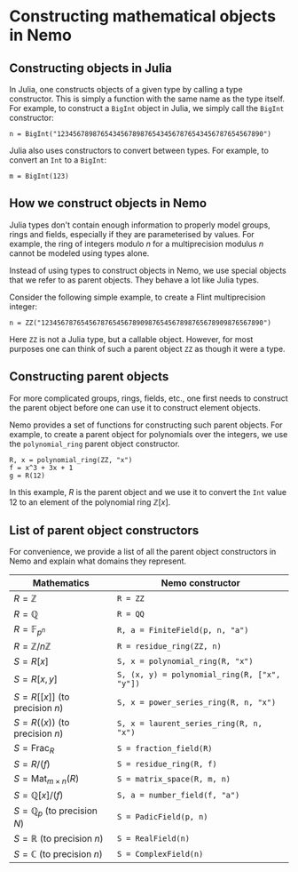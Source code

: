 # Constructing mathematical objects in Nemo

## Constructing objects in Julia

In Julia, one constructs objects of a given type by calling a type constructor. This is simply a function
with the same name as the type itself. For example, to construct a `BigInt` object in Julia, we simply
call the `BigInt` constructor:

```
n = BigInt("1234567898765434567898765434567876543456787654567890")
```

Julia also uses constructors to convert between types. For example, to convert an `Int` to a `BigInt`:

```
m = BigInt(123)
```

## How we construct objects in Nemo

Julia types don't contain enough information to properly model groups, rings and fields,
especially if they are parameterised by values. For example, the ring of integers
modulo $n$ for a multiprecision modulus $n$ cannot be modeled using types alone.

Instead of using types to construct objects in Nemo, we use special objects that we
refer to as parent objects. They behave a lot like Julia types.

Consider the following simple example, to create a Flint multiprecision integer:

```
n = ZZ("12345678765456787654567890987654567898765678909876567890")
```

Here `ZZ` is not a Julia type, but a callable object. However, for most purposes one can think of such
a parent object `ZZ` as though it were a type.

## Constructing parent objects

For more complicated groups, rings, fields, etc., one first needs to construct the parent object before
one can use it to construct element objects.

Nemo provides a set of functions for constructing such parent objects. For example, to create a parent
object for polynomials over the integers, we use the `polynomial_ring` parent object constructor.

```
R, x = polynomial_ring(ZZ, "x")
f = x^3 + 3x + 1
g = R(12)
```

In this example, $R$ is the parent object and we use it to convert the `Int` value $12$ to an element
of the polynomial ring $\mathbb{Z}[x]$.

## List of parent object constructors

For convenience, we provide a list of all the parent object constructors in Nemo and explain what domains
they represent.

| Mathematics                           | Nemo constructor                              |
|---------------------------------------|-----------------------------------------------|
| $R = \mathbb{Z}$                      | `R = ZZ`                                      |
| $R = \mathbb{Q}$                      | `R = QQ`                                      |
| $R = \mathbb{F}_{p^n}$                | `R, a = FiniteField(p, n, "a")`               |
| $R = \mathbb{Z}/n\mathbb{Z}$          | `R = residue_ring(ZZ, n)`                     |
| $S = R[x]$                            | `S, x = polynomial_ring(R, "x")`              |
| $S = R[x, y]$                         | `S, (x, y) = polynomial_ring(R, ["x", "y"])`  |
| $S = R[[x]]$ (to precision $n$)       | `S, x = power_series_ring(R, n, "x")`         |
| $S = R((x))$ (to precision $n$)       | `S, x = laurent_series_ring(R, n, "x")`       |
| $S = \mathrm{Frac}_R$                 | `S = fraction_field(R)`                       |
| $S = R/(f)$                           | `S = residue_ring(R, f)`                      |
| $S = \mathrm{Mat}_{m\times n}(R)$     | `S = matrix_space(R, m, n)`                   |
| $S = \mathbb{Q}[x]/(f)$               | `S, a = number_field(f, "a")`                 |
| $S = \mathbb{Q}_p$ (to precision $N$) | `S = PadicField(p, n)`                        |
| $S = \mathbb{R}$ (to precision $n$)   | `S = RealField(n)`                            |
| $S = \mathbb{C}$ (to precision $n$)   | `S = ComplexField(n)`                         |

